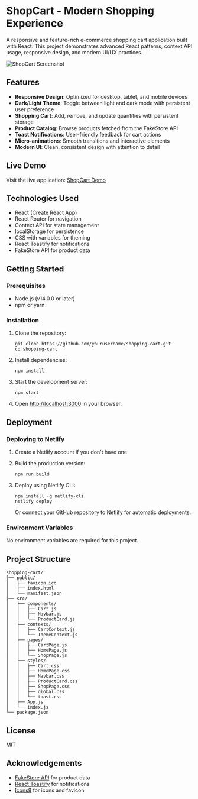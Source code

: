 # ShopCart - Modern Shopping Experience

A responsive and feature-rich e-commerce shopping cart application built with React. This project demonstrates advanced React patterns, context API usage, responsive design, and modern UI/UX practices.

![ShopCart Screenshot](https://via.placeholder.com/800x400?text=ShopCart+Screenshot)

## Features

- **Responsive Design**: Optimized for desktop, tablet, and mobile devices
- **Dark/Light Theme**: Toggle between light and dark mode with persistent user preference
- **Shopping Cart**: Add, remove, and update quantities with persistent storage
- **Product Catalog**: Browse products fetched from the FakeStore API
- **Toast Notifications**: User-friendly feedback for cart actions
- **Micro-animations**: Smooth transitions and interactive elements
- **Modern UI**: Clean, consistent design with attention to detail

## Live Demo

Visit the live application: [ShopCart Demo](https://shopcart-demo.netlify.app)

## Technologies Used

- React (Create React App)
- React Router for navigation
- Context API for state management
- localStorage for persistence
- CSS with variables for theming
- React Toastify for notifications
- FakeStore API for product data

## Getting Started

### Prerequisites

- Node.js (v14.0.0 or later)
- npm or yarn

### Installation

1. Clone the repository:
   ```
   git clone https://github.com/yourusername/shopping-cart.git
   cd shopping-cart
   ```

2. Install dependencies:
   ```
   npm install
   ```

3. Start the development server:
   ```
   npm start
   ```

4. Open [http://localhost:3000](http://localhost:3000) in your browser.

## Deployment

### Deploying to Netlify

1. Create a Netlify account if you don't have one
2. Build the production version:
   ```
   npm run build
   ```
3. Deploy using Netlify CLI:
   ```
   npm install -g netlify-cli
   netlify deploy
   ```
   
   Or connect your GitHub repository to Netlify for automatic deployments.

### Environment Variables

No environment variables are required for this project.

## Project Structure

```
shopping-cart/
├── public/
│   ├── favicon.ico
│   ├── index.html
│   └── manifest.json
├── src/
│   ├── components/
│   │   ├── Cart.js
│   │   ├── Navbar.js
│   │   └── ProductCard.js
│   ├── contexts/
│   │   ├── CartContext.js
│   │   └── ThemeContext.js
│   ├── pages/
│   │   ├── CartPage.js
│   │   ├── HomePage.js
│   │   └── ShopPage.js
│   ├── styles/
│   │   ├── Cart.css
│   │   ├── HomePage.css
│   │   ├── Navbar.css
│   │   ├── ProductCard.css
│   │   ├── ShopPage.css
│   │   ├── global.css
│   │   └── toast.css
│   ├── App.js
│   └── index.js
└── package.json
```

## License

MIT

## Acknowledgements

- [FakeStore API](https://fakestoreapi.com/) for product data
- [React Toastify](https://fkhadra.github.io/react-toastify/) for notifications
- [Icons8](https://icons8.com/) for icons and favicon
